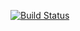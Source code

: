 [![Build Status](https://travis-ci.org/gonczor/web-manul.svg?branch=master)](https://travis-ci.org/gonczor/web-manul)